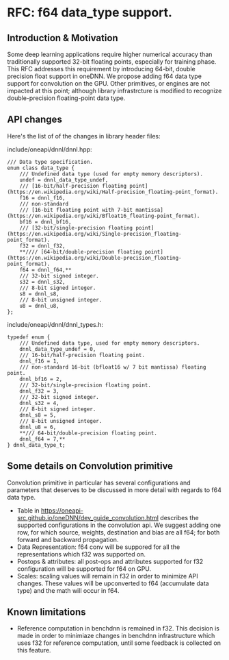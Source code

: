 # RFC: f64 data_type support.

## Introduction & Motivation

Some deep learning applications require higher numerical accuracy than traditionally 
supported 32-bit floating points, especially for training phase. This RFC addresses
this requirement by introducing 64-bit, double precision float support in oneDNN.
We propose adding f64 data type support for convolution on the GPU. Other primitives, 
or engines are not impacted at this point; although library infrastrcture is modified
to recognize double-precision floating-point data type.

## API changes

Here's the list of of the changes in library header files:

include/oneapi/dnnl/dnnl.hpp:

    /// Data type specification.
    enum class data_type {
        /// Undefined data type (used for empty memory descriptors).
        undef = dnnl_data_type_undef,
        /// [16-bit/half-precision floating point](https://en.wikipedia.org/wiki/Half-precision_floating-point_format).
        f16 = dnnl_f16,
        /// non-standard
        /// [16-bit floating point with 7-bit mantissa](https://en.wikipedia.org/wiki/Bfloat16_floating-point_format).
        bf16 = dnnl_bf16,
        /// [32-bit/single-precision floating point](https://en.wikipedia.org/wiki/Single-precision_floating-point_format).
        f32 = dnnl_f32,
        **//// [64-bit/double-precision floating point](https://en.wikipedia.org/wiki/Double-precision_floating-point_format).
        f64 = dnnl_f64,**
        /// 32-bit signed integer.
        s32 = dnnl_s32,
        /// 8-bit signed integer.
        s8 = dnnl_s8,
        /// 8-bit unsigned integer.
        u8 = dnnl_u8,
    };

include/oneapi/dnnl/dnnl_types.h:

    typedef enum {
        /// Undefined data type, used for empty memory descriptors.
        dnnl_data_type_undef = 0,
        /// 16-bit/half-precision floating point.
        dnnl_f16 = 1,
        /// non-standard 16-bit (bfloat16 w/ 7 bit mantissa) floating point.
        dnnl_bf16 = 2,
        /// 32-bit/single-precision floating point.
        dnnl_f32 = 3,
        /// 32-bit signed integer.
        dnnl_s32 = 4,
        /// 8-bit signed integer.
        dnnl_s8 = 5,
        /// 8-bit unsigned integer.
        dnnl_u8 = 6,
        **/// 64-bit/double-precision floating point.
        dnnl_f64 = 7,**
    } dnnl_data_type_t;

## Some details on Convolution primitive

Convolution primitive in particular has several configurations and parameters that 
deserves to be discussed in more detail with regards to f64 data type.
- Table in https://oneapi-src.github.io/oneDNN/dev_guide_convolution.html describes the supported configurations in the convolution api. We suggest adding one row, for which source, weights, destination and bias are all f64; for both forward and backward propagation.
- Data Representation: f64 conv will be suppored for all the representations which f32 was supported on.
- Postops & attributes: all post-ops and attributes supported for f32 configuration will be supported for f64 on GPU.
- Scales: scaling values will remain in f32 in order to minimize API changes. These values will be upconverted to f64 (accumulate data type) and the math will occur in f64.

## Known limitations

- Reference computation in benchdnn is remained in f32. This decision is made in order to minimiaze changes in benchdnn infrastructure which uses f32 for reference computation, until some feedback is collected on this feature.
